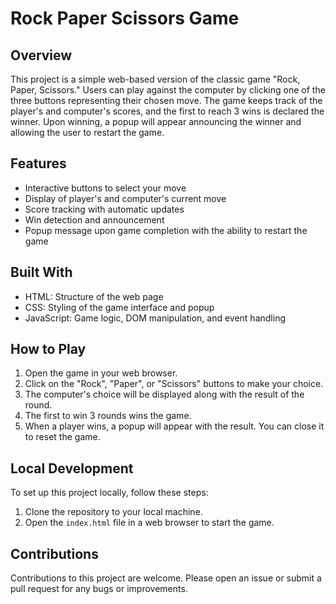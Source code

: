 # Rock Paper Scissors Game

## Overview
This project is a simple web-based version of the classic game "Rock, Paper, Scissors." Users can play against the computer by clicking one of the three buttons representing their chosen move. The game keeps track of the player's and computer's scores, and the first to reach 3 wins is declared the winner. Upon winning, a popup will appear announcing the winner and allowing the user to restart the game.

## Features
- Interactive buttons to select your move
- Display of player's and computer's current move
- Score tracking with automatic updates
- Win detection and announcement
- Popup message upon game completion with the ability to restart the game

## Built With
- HTML: Structure of the web page
- CSS: Styling of the game interface and popup
- JavaScript: Game logic, DOM manipulation, and event handling

## How to Play
1. Open the game in your web browser.
2. Click on the "Rock", "Paper", or "Scissors" buttons to make your choice.
3. The computer's choice will be displayed along with the result of the round.
4. The first to win 3 rounds wins the game.
5. When a player wins, a popup will appear with the result. You can close it to reset the game.

## Local Development
To set up this project locally, follow these steps:
1. Clone the repository to your local machine.
2. Open the `index.html` file in a web browser to start the game.

## Contributions
Contributions to this project are welcome. Please open an issue or submit a pull request for any bugs or improvements.
